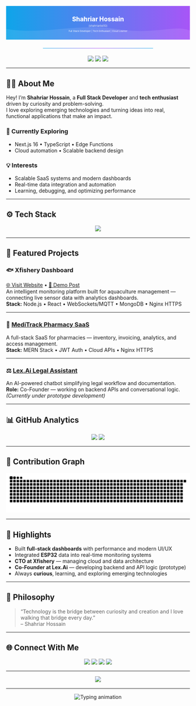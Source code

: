 <!-- Profile README for shahriarbd10 -->
<!-- Lets Start-->

<div align="center">
  <svg viewBox="0 0 1200 220" xmlns="http://www.w3.org/2000/svg" role="img" aria-label="Shahriar Hossain (shahriarbd10) — Full Stack Developer | Tech Enthusiast" style="width:100%;height:auto;max-height:220px;">
    <defs>
      <linearGradient id="bgGrad" x1="0" x2="1" y1="0" y2="0">
        <stop stop-color="#0ea5e9" offset="0%"/>
        <stop stop-color="#a855f7" offset="100%"/>
      </linearGradient>
    </defs>
    <rect width="1200" height="220" fill="url(#bgGrad)"/>
    <path d="M0,150 C240,190 460,110 720,150 C980,190 1100,120 1200,160 L1200,220 L0,220 Z" fill="rgba(255,255,255,0.1)"/>
    <text x="50%" y="100" text-anchor="middle" fill="#fff" font-size="40" font-weight="800">Shahriar Hossain</text>
    <text x="50%" y="135" text-anchor="middle" fill="#e2e8f0" font-size="18">(shahriarbd10)</text>
    <text x="50%" y="168" text-anchor="middle" fill="#f9fafb" font-size="15">Full Stack Developer | Tech Enthusiast | Cloud Learner</text>
  </svg>
  <hr style="border: 0; height: 1px; background: linear-gradient(90deg, #0ea5e9, #a855f7, #0ea5e9); margin: 20px 0; width: 60%;">
</div>

<div align="center">
  <img src="https://img.shields.io/badge/Location-Dhaka%2C%20Bangladesh-0ea5e9?style=for-the-badge&logo=google-maps&logoColor=white"/>
  <a href="https://shahriarbd10.github.io"><img src="https://img.shields.io/badge/Portfolio-shahriarbd10.github.io-a855f7?style=for-the-badge&logo=google-chrome&logoColor=white"/></a>
  <a href="mailto:shahriarsgr@gmail.com"><img src="https://img.shields.io/badge/Email-Contact-ef4444?style=for-the-badge&logo=gmail&logoColor=white"/></a>
</div>

---

## 👨‍💻 About Me
Hey! I’m **Shahriar Hossain**, a **Full Stack Developer** and **tech enthusiast** driven by curiosity and problem-solving.  
I love exploring emerging technologies and turning ideas into real, functional applications that make an impact.

### 🌱 Currently Exploring
- Next.js 16 • TypeScript • Edge Functions  
- Cloud automation • Scalable backend design  

### 💡 Interests
- Scalable SaaS systems and modern dashboards  
- Real-time data integration and automation  
- Learning, debugging, and optimizing performance  

---

## ⚙️ Tech Stack
<div align="center">
  <img src="https://skillicons.dev/icons?i=js,ts,react,nextjs,nodejs,express,mongodb,python,flutter,dart,aws,nginx,arduino,git,vscode" />
</div>

---

## 🚀 Featured Projects

### 🐟 Xfishery Dashboard  
[🌐 Visit Website](https://xfishery.com) • [🎥 Demo Post](https://www.linkedin.com/posts/shahriarbd10_iot-aquaculture-smartaquaculture-activity-7386217565359915008-tkKs)  
An intelligent monitoring platform built for aquaculture management — connecting live sensor data with analytics dashboards.  
**Stack:** Node.js • React • WebSockets/MQTT • MongoDB • Nginx HTTPS  

---

### 💊 [MediTrack Pharmacy SaaS](https://meditrack-v1.vercel.app)  
A full-stack SaaS for pharmacies — inventory, invoicing, analytics, and access management.  
**Stack:** MERN Stack • JWT Auth • Cloud APIs • Nginx HTTPS  

---

### ⚖️ [Lex.Ai Legal Assistant](#)  
An AI-powered chatbot simplifying legal workflow and documentation.  
**Role:** Co-Founder — working on backend APIs and conversational logic.  
*(Currently under prototype development)*  

---

## 📊 GitHub Analytics
<div align="center">
  <img src="https://github-readme-stats.vercel.app/api?username=shahriarbd10&show_icons=true&theme=radical&hide_border=true&border_radius=12" height="150" />
  <img src="https://github-readme-streak-stats.herokuapp.com/?user=shahriarbd10&theme=radical&hide_border=true&border_radius=12" height="150" />
</div>

---

## 🐍 Contribution Graph
<div align="center">
  <picture>
    <source media="(prefers-color-scheme: dark)" srcset="https://raw.githubusercontent.com/shahriarbd10/shahriarbd10/output/github-contribution-grid-snake-dark.svg" />
    <source media="(prefers-color-scheme: light)" srcset="https://raw.githubusercontent.com/shahriarbd10/shahriarbd10/output/github-contribution-grid-snake.svg" />
    <img alt="snake animation" src="https://raw.githubusercontent.com/shahriarbd10/shahriarbd10/output/github-contribution-grid-snake.svg" />
  </picture>
</div>

---

## 🧩 Highlights
- Built **full-stack dashboards** with performance and modern UI/UX  
- Integrated **ESP32** data into real-time monitoring systems  
- **CTO at Xfishery** — managing cloud and data architecture  
- **Co-Founder at Lex.Ai** — developing backend and API logic (prototype)  
- Always **curious**, learning, and exploring emerging technologies  

---

## 💬 Philosophy
> “Technology is the bridge between curiosity and creation and I love walking that bridge every day.”  
> – Shahriar Hossain  

---

## 🌐 Connect With Me
<div align="center">
  <a href="mailto:shahriarsgr@gmail.com"><img src="https://img.shields.io/badge/Email-ef4444?style=for-the-badge&logo=gmail&logoColor=white"/></a>
  <a href="https://linkedin.com/in/shahriarhossain"><img src="https://img.shields.io/badge/LinkedIn-0A66C2?style=for-the-badge&logo=linkedin&logoColor=white"/></a>
  <a href="https://github.com/shahriarbd10"><img src="https://img.shields.io/badge/GitHub-181717?style=for-the-badge&logo=github&logoColor=white"/></a>
  <a href="https://shahriarbd10.github.io"><img src="https://img.shields.io/badge/Portfolio-0ea5e9?style=for-the-badge&logo=google-chrome&logoColor=white"/></a>
</div>

---

<div align="center">
  <img src="https://komarev.com/ghpvc/?username=shahriarbd10&label=Profile%20Views&style=for-the-badge&color=0ea5e9"/>
</div>

---

<div align="center">
  <img src="https://readme-typing-svg.demolab.com?font=Inter&size=20&duration=3000&pause=800&color=A855F7&center=true&vCenter=true&width=600&lines=Exploring+Technology+with+Curiosity;Building+Scalable+Full+Stack+Applications;Learning%2C+Fixing%2C+and+Improving+Every+Day" alt="Typing animation"/>
</div>
